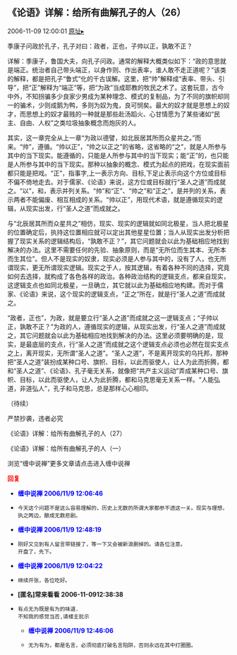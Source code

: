 ## 《论语》详解：给所有曲解孔子的人（26）
2006-11-09 12:00:01
[原址▸](http://www.fxgan.com/chan_time/2006_07_12/344.htm)



 


 季康子问政於孔子，孔子对曰：政者，正也，子帅以正，孰敢不正？


 


 详解：季康子，鲁国大夫，向孔子问政。通常的解释大概类似如下：“政的意思就是端正。统治者自己带头端正，以身作则、作出表率，谁人敢不走正道呢？”该类的解释，都是把孔子“鲁式”化的千古误解。这里，把“帅”解释成“表率、带头、引导”，把“正”解释为“端正”等，把“为政”当成耶教的牧民之术了。这套玩意，古今中外，不知拐骗多少良家少男成为某种理念、模式的复制品，为了不同的旗帜却同一的骗术，少则成鹅为鸭，多则为奴为鬼，良可悯矣。最大的奴才就是思想上的奴才，而思想上的奴才最贱的一种就是那些赴汤蹈火、心甘情愿为了某些诸如“民主、自由、人权”之类垃圾抽象概念而炮灰的人。


 


  其实，这一章完全从上一章“为政以德譬，如北辰居其所而众星共之。”而来。“帅”，遵循。“帅以正”，“帅之以正之”的省略，这省略的“之”，就是人所参与其中的当下现实。能遵循的，只能是人所参与其中的当下现实；能“正”的，也只能是人所参与其中的当下现实。那种以抽象的概念、模式为起点的把戏，在现实面前都只能是把戏。“正”，指事字,上一表示方向、目标,下足止表示向这个方位或目标不偏不倚地走去。对于儒家、《论语》来说，这方位或目标就行“圣人之道”而成就之。“以”，和，表示并列关系。“帅”和“正”、“帅之”和“正之”，是并列的关系，表示两者不能偏废、相互相成的关系。“帅以正”，用现代术语，就是遵循现实的逻辑，从现实出发，行“圣人之道”而成就之。


 


  与“北辰居其所而众星共之”相仿，现实、现实的逻辑就如同北极星，当人把北极星的位置确定后，执持这位置相应就可以定出其他星星位置；当人从现实出发分析把握了现实关系的逻辑结构后，“孰敢不正？”，其它问题就会以此为基础相应地找到解决的办法。这里不需要任何的先验、抽象原则，而是“无所位而生其本、无所本而生其位”。但人不是现实的奴隶，现实必须是人参与其中的，没有了人，也无所谓现实，更无所谓现实逻辑。现实之于人，按其逻辑，有着各种不同的选择，究竟如何去选择，就构成了各色各样的政治。各种政治结构的逻辑支点，都来自现实，这逻辑支点也如同北极星，一旦确立，其它就以此为基础相应地构建。而对于儒家、《论语》来说，这个现实的逻辑支点，“正之”所在，就是行“圣人之道”而成就之。


 


  “政者，正也”，为政，就是要立行“圣人之道”而成就之这一逻辑支点；“子帅以正，孰敢不正？”为政的人，遵循现实的逻辑，从现实出发，行“圣人之道”而成就之，其它问题就会以此为基础相应地找到解决的办法。这里必须要明确的是，现实，是最底层的支点，行“圣人之道”而成就之这个逻辑支点必须也必然在现实支点之上，离开现实，无所谓“圣人之道”。“圣人之道”，不是离开现实的乌托邦，那种把“圣人之道”装扮成某种口号、旗帜、目标，以此而驱使人，让人为此而折腾，都和“圣人之道”、《论语》、孔子毫无关系，就像把“共产主义运动”弄成某种口号、旗帜、目标，以此而驱使人，让人为此折腾，都和马克思毫无关系一样。“人能弘道，非道弘人”，孔子和马克思，总是那样心心相印。


 


 
  （待续）
 
 
  
 
 
  严禁抄袭，违者必究
 
 
  
 
 
  《论语》详解：给所有曲解孔子的人（27）
 
 
  
 
 
  《论语》详解：给所有曲解孔子的人（一）
 
 
  
 
 
  
 
 
  
   浏览“缠中说禅”更多文章请点击进入缠中说禅
  
 





<font color='red'>**回复**</font>


- **<font color='blue'>缠中说禅 2006/11/9 12:06:46</font>**
- ```
  今天这个问题不是这么容易理解的，历史上无数的所谓大家都参不透这一关。现实与理想，执之两边，酿成无数悲剧。
  ```
- **<font color='blue'>缠中说禅 2006/11/9 12:48:19</font>**
- ```
  刚好又见到有人留言带链接了，等一下又会被新浪删掉的。请各位注意。
  开盘了，先下。
  ```
- **<font color='blue'>缠中说禅 2006/11/9 12:04:22</font>**
- ```
  继续开张，各位吃好。
  ```
- **[匿名]常来看看 2006-11-0912:38:38**
- ```
  有点无为既是有为的味道.
  不知我的感觉当否,请楼主批示
  ```
   - **<font color='blue'>缠中说禅 2006/11/9 12:46:06</font>**
   - ```
     无为有为，都是名言，必须彻底打破名言陷阱，否则永远在其中打圈圈。
     ```
